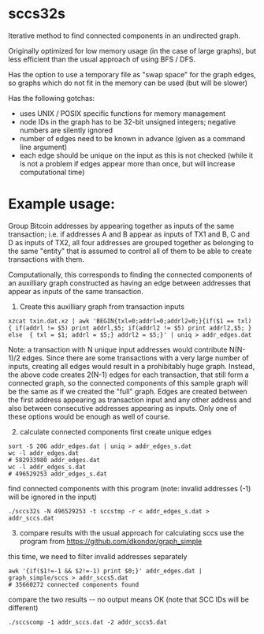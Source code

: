# sccs32s
Iterative method to find connected components in an undirected graph.

Originally optimized for low memory usage (in the case of large graphs), but
less efficient than the usual approach of using BFS / DFS.

Has the option to use a temporary file as "swap space" for the graph edges,
so graphs which do not fit in the memory can be used (but will be slower)

Has the following gotchas:
 - uses UNIX / POSIX specific functions for memory management
 - node IDs in the graph has to be 32-bit unsigned integers; negative numbers are silently ignored
 - number of edges need to be known in advance (given as a command line argument)
 - each edge should be unique on the input as this is not checked (while it is not a problem if edges appear more than once, but will increase computational time)


# Example usage:

Group Bitcoin addresses by appearing together as inputs of the same transaction;
i.e. if addresses A and B appear as inputs of TX1 and B, C and D as inputs of
TX2, all four addresses are grouped together as belonging to the same "entity"
that is assumed to control all of them to be able to create transactions with them.

Computationally, this corresponds to finding the connected components of an
auxilliary graph constructed as having an edge between addresses that appear as
inputs of the same transaction.


1. Create this auxilliary graph from transaction inputs
```
xzcat txin.dat.xz | awk 'BEGIN{txl=0;addrl=0;addrl2=0;}{if($1 == txl) { if(addrl != $5) print addrl,$5; if(addrl2 != $5) print addrl2,$5; } else  { txl = $1; addrl = $5;} addrl2 = $5;}' | uniq > addr_edges.dat
```
Note: a transaction with N unique input addresses would contribute N(N-1)/2 edges.
Since there are some transactions with a very large number of inputs, creating all
edges would result in a prohibitably huge graph. Instead, the above code creates
2(N-1) edges for each transaction, that still form a connected graph, so the connected
components of this sample graph will be the same as if we created the "full" graph.
Edges are created between the first address appearing as transaction input and any other
address and also between consecutive addresses appearing as inputs. Only one of these
options would be enough as well of course.


2. calculate connected components
first create unique edges
```
sort -S 20G addr_edges.dat | uniq > addr_edges_s.dat
wc -l addr_edges.dat
# 582933980 addr_edges.dat
wc -l addr_edges_s.dat
# 496529253 addr_edges_s.dat
```
find connected components with this program (note: invalid addresses (-1) will be ignored in the input)
```
./sccs32s -N 496529253 -t sccstmp -r < addr_edges_s.dat > addr_sccs.dat
```


3. compare results with the usual approach for calculating sccs
use the program from https://github.com/dkondor/graph_simple

this time, we need to filter invalid addresses separately
```
awk '{if($1!=-1 && $2!=-1) print $0;}' addr_edges.dat | graph_simple/sccs > addr_sccs5.dat
# 35660272 connected components found
```

compare the two results -- no output means OK
(note that SCC IDs will be different)
```
./sccscomp -1 addr_sccs.dat -2 addr_sccs5.dat
```


